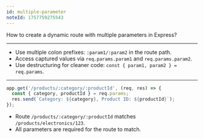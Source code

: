 ```yaml
---
id: multiple-parameter
noteId: 1757759275543
---
```


How to create a dynamic route with multiple parameters in Express?

---

- Use multiple colon prefixes: `:param1/:param2` in the route path.
- Access captured values via `req.params.param1` and `req.params.param2`.
- Use destructuring for cleaner code: `const { param1, param2 } = req.params`.

---

```js
app.get('/products/:category/:productId', (req, res) => {
  const { category, productId } = req.params;
  res.send(`Category: ${category}, Product ID: ${productId}`);
});
```

- Route `/products/:category/:productId` matches `/products/electronics/123`.
- All parameters are required for the route to match.

